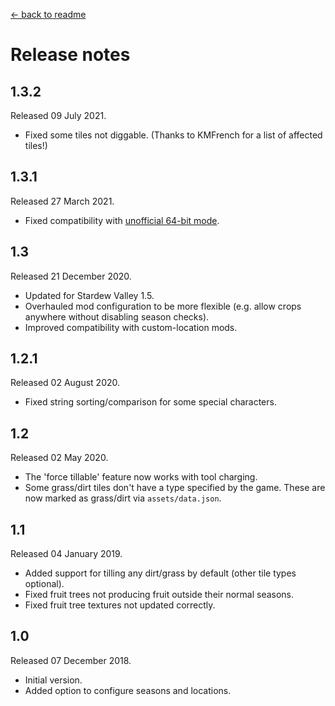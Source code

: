 ﻿[← back to readme](README.md)

# Release notes
## 1.3.2
Released 09 July 2021.

* Fixed some tiles not diggable. (Thanks to KMFrench for a list of affected tiles!)

## 1.3.1
Released 27 March 2021.

* Fixed compatibility with [unofficial 64-bit mode](https://stardewvalleywiki.com/Modding:Migrate_to_64-bit_on_Windows).

## 1.3
Released 21 December 2020.

* Updated for Stardew Valley 1.5.
* Overhauled mod configuration to be more flexible (e.g. allow crops anywhere without disabling season checks).
* Improved compatibility with custom-location mods.

## 1.2.1
Released 02 August 2020.

* Fixed string sorting/comparison for some special characters.

## 1.2
Released 02 May 2020.

* The 'force tillable' feature now works with tool charging.
* Some grass/dirt tiles don't have a type specified by the game. These are now marked as grass/dirt via `assets/data.json`.

## 1.1
Released 04 January 2019.

* Added support for tilling any dirt/grass by default (other tile types optional).
* Fixed fruit trees not producing fruit outside their normal seasons.
* Fixed fruit tree textures not updated correctly.

## 1.0
Released 07 December 2018.

* Initial version.
* Added option to configure seasons and locations.
